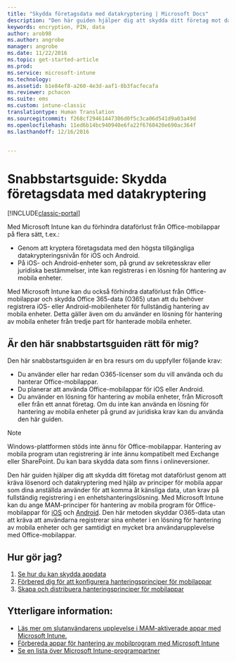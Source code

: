 ```yaml
---
title: "Skydda företagsdata med datakryptering | Microsoft Docs"
description: "Den här guiden hjälper dig att skydda ditt företag mot dataförlust genom att kräva ett lösenord och datakryptering med hjälp av en princip för mobila appar."
keywords: encryption, PIN, data
author: arob98
ms.author: angrobe
manager: angrobe
ms.date: 11/22/2016
ms.topic: get-started-article
ms.prod: 
ms.service: microsoft-intune
ms.technology: 
ms.assetid: b1e84ef8-a260-4e3d-aaf1-8b3facfecafa
ms.reviewer: pchacon
ms.suite: ems
ms.custom: intune-classic
translationtype: Human Translation
ms.sourcegitcommit: f268cf29461447306d0f5c3ca06d541d9a03a49d
ms.openlocfilehash: 11ed6b14bc940940e6fa22f6760420e690ac364f
ms.lasthandoff: 12/16/2016


---
```


# <a name="quick-start-guide-protect-company-data-with-data-encryption"></a>Snabbstartsguide: Skydda företagsdata med datakryptering

[!INCLUDE[classic-portal](../includes/classic-portal.md)]

Med Microsoft Intune kan du förhindra dataförlust från Office-mobilappar på flera sätt, t.ex.:
- Genom att kryptera företagsdata med den högsta tillgängliga datakrypteringsnivån för iOS och Android.
- På iOS- och Android-enheter som, på grund av sekretesskrav eller juridiska bestämmelser, inte kan registreras i en lösning för hantering av mobila enheter.

Med Microsoft Intune kan du också förhindra dataförlust från Office-mobilappar och skydda Office 365-data (O365) utan att du behöver registrera iOS- eller Android-mobilenheter för fullständig hantering av mobila enheter. Detta gäller även om du använder en lösning för hantering av mobila enheter från tredje part för hanterade mobila enheter.

## <a name="is-this-quick-start-guide-right-for-me"></a>Är den här snabbstartsguiden rätt för mig?
Den här snabbstartsguiden är en bra resurs om du uppfyller följande krav:
- Du använder eller har redan O365-licenser som du vill använda och du hanterar Office-mobilappar.
- Du planerar att använda Office-mobilappar för iOS eller Android.
- Du använder en lösning för hantering av mobila enheter, från Microsoft eller från ett annat företag. Om du inte kan använda en lösning för hantering av mobila enheter på grund av juridiska krav kan du använda den här guiden.

> [!NOTE]
> Windows-plattformen stöds inte ännu för Office-mobilappar. Hantering av mobila program utan registrering är inte ännu kompatibelt med Exchange eller SharePoint. Du kan bara skydda data som finns i onlineversioner.

Den här guiden hjälper dig att skydda ditt företag mot dataförlust genom att kräva lösenord och datakryptering med hjälp av principer för mobila appar som dina anställda använder för att komma åt känsliga data, utan krav på fullständig registrering i en enhetshanteringslösning. Med Microsoft Intune kan du ange MAM-principer för hantering av mobila program för Office-mobilappar för [iOS](https://products.office.com/en-us/mobile/office-mobile-apps-for-ios) och [Android](https://products.office.com/en-us/mobile/office-mobile-apps-for-android). Den här metoden skyddar O365-data utan att kräva att användarna registrerar sina enheter i en lösning för hantering av mobila enheter och ger samtidigt en mycket bra användarupplevelse med Office-mobilappar.

## <a name="how-do-i-do-it"></a>Hur gör jag?
1.    [Se hur du kan skydda appdata](/intune/deploy-use/protect-app-data-using-mobile-app-management-policies-with-microsoft-intune)
2.    [Förbered dig för att konfigurera hanteringsprinciper för mobilappar](/intune/deploy-use/get-ready-to-configure-mobile-app-management-policies-with-microsoft-intune)
3.    [Skapa och distribuera hanteringsprinciper för mobilappar](/intune/deploy-use/create-and-deploy-mobile-app-management-policies-with-microsoft-intune)

## <a name="additional-information"></a>Ytterligare information:
- [Läs mer om slutanvändarens upplevelse i MAM-aktiverade appar med Microsoft Intune.](/intune/deploy-use/end-user-experience-for-mam-enabled-apps-with-microsoft-intune)
- [Förbereda appar för hantering av mobilprogram med Microsoft Intune](/intune/deploy-use/decide-how-to-prepare-apps-for-mobile-application-management-with-microsoft-intune)
- [Se en lista över Microsoft Intune-programpartner](https://www.microsoft.com/en-us/cloud-platform/microsoft-intune-partners)

